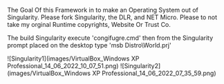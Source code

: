 The Goal Of this Framework in to make an Operating System out of Singularity. Please fork Singularity, the DLR, and NET Micro. Please to not take my orginal Runtime copyrights, Website Or Trust Co.

The build Singularity execute 'congifugre.cmd' then from the Singularity prompt placed on the desktop type 
'msb Distro\World.prj'

![Singularity1](images/VirtualBox_Windows XP Professional_14_06_2022_10_07_51.png)
![Singularity2](images/VirtualBox_Windows XP Professional_14_06_2022_07_35_59.png)
